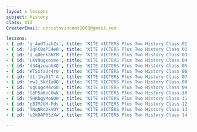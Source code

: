 ```yaml
--- 
layout : lessons 
subject: History
class: XII
CreaterEmail: christovincent2003@gmail.com

lessons:
- { id: 'g_AudTuabZs', title: 'KITE VICTERS Plus Two History Class 01 (First Bell-ഫസ്റ്റ് ബെല്‍)' }
- { id: '2qFC8qP54e8', title: 'KITE VICTERS Plus Two History Class 02 (First Bell-ഫസ്റ്റ് ബെല്‍)' }
- { id: 's_q0erk8NYM', title: 'KITE VICTERS Plus Two History Class 03 (First Bell-ഫസ്റ്റ് ബെല്‍)' }
- { id: 'LKV9ugxoimo', title: 'KITE VICTERS Plus Two History Class 04 (First Bell-ഫസ്റ്റ് ബെല്‍)' }
- { id: 'd34qzuwabXQ', title: 'KITE VICTERS Plus Two History Class 05 (First Bell-ഫസ്റ്റ് ബെല്‍)' }
- { id: 'WTSxfaUr4ro', title: 'KITE VICTERS Plus Two History Class 06 (First Bell-ഫസ്റ്റ് ബെല്‍)' }
- { id: 'd1r1hj01T_A', title: 'KITE VICTERS Plus Two History Class 07 (First Bell-ഫസ്റ്റ് ബെല്‍)' }
- { id: 'mwJ_5kYIa0Q', title: 'KITE VICTERS Plus Two History Class 08 (First Bell-ഫസ്റ്റ് ബെല്‍)' }
- { id: 'VgCugcM4cG8', title: 'KITE VICTERS Plus Two History Class 09 (First Bell-ഫസ്റ്റ് ബെല്‍)' }
- { id: 'GbP5aKuC8wk', title: 'KITE VICTERS Plus Two History Class 10 (First Bell-ഫസ്റ്റ് ബെല്‍)' }
- { id: '5HRbgyMoNO0', title: 'KITE VICTERS Plus Two History Class 11 (First Bell-ഫസ്റ്റ് ബെല്‍)' }
- { id: 'pBIMJUH-Pds', title: 'KITE VICTERS Plus Two History Class 12 (First Bell-ഫസ്റ്റ് ബെല്‍)' }
- { id: 'TNqNRcDkVOY', title: 'KITE VICTERS Plus Two History Class 13 (First Bell-ഫസ്റ്റ് ബെല്‍)' }
- { id: 'u2kDAP0SzXw', title: 'KITE VICTERS Plus Two History Class 14 (First Bell-ഫസ്റ്റ് ബെല്‍)' }

---
```

